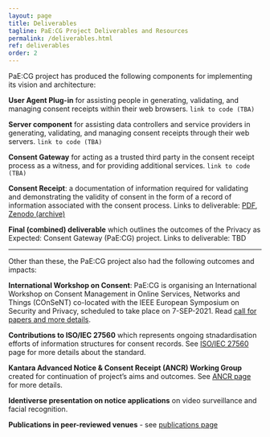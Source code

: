 ```yaml
---
layout: page
title: Deliverables
tagline: PaE:CG Project Deliverables and Resources
permalink: /deliverables.html
ref: deliverables
order: 2
---
```

PaE:CG project has produced the following components for implementing its vision and architecture:

**User Agent Plug-in** for assisting people in generating, validating, and managing consent receipts within their web browsers. `link to code (TBA)`

**Server component** for assisting data controllers and service providers in generating, validating, and managing consent receipts through their web servers. `link to code (TBA)`

**Consent Gateway** for acting as a trusted third party in the consent receipt process as a witness, and for providing additional services. `link to code (TBA)`

**Consent Receipt**: a documentation of information required for validating and demonstrating the validity of consent in the form of a record of information associated with the consent process. Links to deliverable: [PDF](deliverables/D2.4_Consent_Receipts.pdf), [Zenodo (archive)](https://doi.org/10.5281/zenodo.5076603 )

**Final (combined) deliverable** which outlines the outcomes of the Privacy as Expected: Consent Gateway (PaE:CG) project. Links to deliverable: TBD

---

Other than these, the PaE:CG project also had the following outcomes and impacts:

**International Workshop on Consent**: PaE:CG is organising an International Workshop on Consent Management in Online Services, Networks and Things (COnSeNT) co-located with the IEEE European Symposium on Security and Privacy, scheduled to take place on 7-SEP-2021. Read [call for papers and more details](https://privacy-as-expected.org/consent2021/).

**Contributions to ISO/IEC 27560** which represents ongoing stnadardisation efforts of information structures for consent records. See [ISO/IEC 27560](https://www.iso.org/standard/80392.html) page for more details about the standard.

**Kantara Advanced Notice & Consent Receipt (ANCR) Working Group** created for continuation of project’s aims and outcomes. See [ANCR page](https://kantarainitiative.org/confluence/pages/viewpage.action?pageId=140804260) for more details.

**Identiverse presentation on notice applications** on video surveillance and facial recognition.

**Publications in peer-reviewed venues** - see [publications page](/publications)
